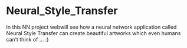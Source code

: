 # Neural_Style_Transfer

In this NN project webwill see  how a neural network application called Neural Style Transfer can create beautiful artworks which even humans can’t think of ... :)
